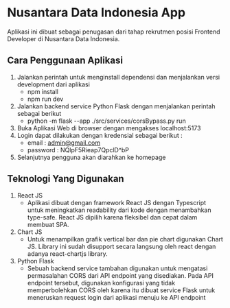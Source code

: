 # Nusantara Data Indonesia App
Aplikasi ini dibuat sebagai penugasan dari tahap rekrutmen posisi Frontend Developer di Nusantara Data Indonesia.
## Cara Penggunaan Aplikasi
1. Jalankan perintah untuk menginstall dependensi dan menjalankan versi development dari aplikasi
    - npm install
    - npm run dev
2. Jalankan backend service Python Flask dengan menjalankan perintah sebagai berikut
    - python -m flask --app ./src/services/corsBypass.py run
3. Buka Aplikasi Web di browser dengan mengakses localhost:5173
4. Login dapat dilakukan dengan kredensial sebagai berikut :
    - email : admin@gmail.com
    - password : NQlpF5Rieap7QpclD^bP
5. Selanjutnya pengguna akan diarahkan ke homepage
## Teknologi Yang Digunakan
1. React JS
    - Aplikasi dibuat dengan framework React JS dengan Typescript untuk meningkatkan readability dari kode dengan menambahkan type-safe. React JS dipilih karena fleksibel dan cepat dalam membuat SPA.
2. Chart JS
    - Untuk menampilkan grafik vertical bar dan pie chart digunakan Chart JS. Library ini sudah disupport secara langsung oleh react dengan adanya react-chartjs library.
3. Python Flask
    - Sebuah backend service tambahan digunakan untuk mengatasi permasalahan CORS dari API endpoint yang disediakan. Pada API endpoint tersebut, digunakan konfigurasi yang tidak memperbolehkan CORS oleh karena itu dibuat service Flask untuk meneruskan request login dari aplikasi menuju ke API endpoint


